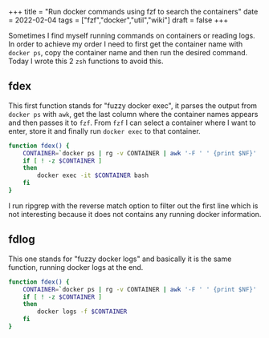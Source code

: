+++
title = "Run docker commands using fzf to search the containers"
date = 2022-02-04
tags = ["fzf","docker","util","wiki"]
draft = false
+++

Sometimes I find myself running commands on containers or reading logs. In order to achieve my order I need to
first get the container name with `docker ps`, copy the container name and then run the desired command. Today 
I wrote this 2 `zsh` functions to avoid this.

## fdex

This first function stands for "fuzzy docker exec", it parses the output from `docker ps` with `awk`, get the last 
column where the container names appears and then passes it to `fzf`. From `fzf` I can select a container where I 
want to enter, store it and finally run `docker exec` to that container.

```bash
function fdex() {
	CONTAINER=`docker ps | rg -v CONTAINER | awk '-F ' ' {print $NF}' | fzf`
	if [ ! -z $CONTAINER ]
	then
		docker exec -it $CONTAINER bash
	fi
}
```

I run ripgrep with the reverse match option to filter out the first line which is not interesting because it 
does not contains any running docker information.

## fdlog

This one stands for "fuzzy docker logs" and basically it is the same function, running docker logs at the end.

```bash
function fdex() {
	CONTAINER=`docker ps | rg -v CONTAINER | awk '-F ' ' {print $NF}' | fzf`
	if [ ! -z $CONTAINER ]
	then
		docker logs -f $CONTAINER
	fi
}

